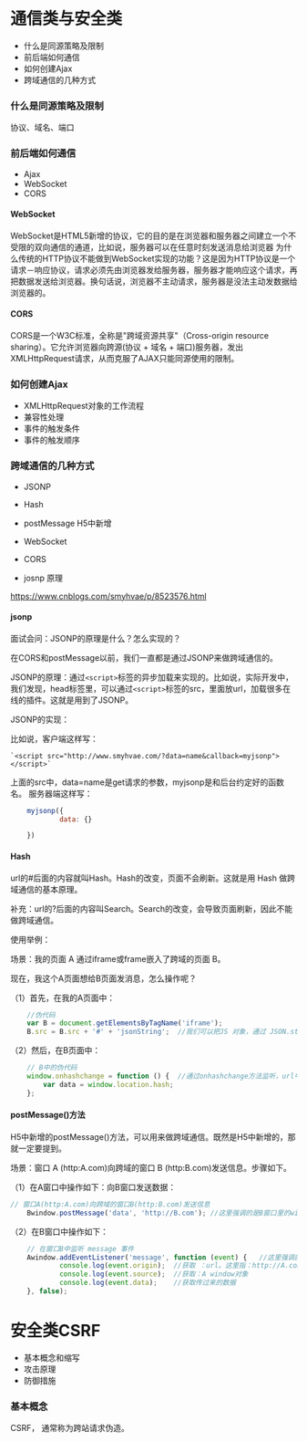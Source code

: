# 通信类与安全类
- 什么是同源策略及限制
- 前后端如何通信
- 如何创建Ajax
- 跨域通信的几种方式

### 什么是同源策略及限制

协议、域名、端口

### 前后端如何通信
- Ajax
- WebSocket
- CORS

#### WebSocket
WebSocket是HTML5新增的协议，它的目的是在浏览器和服务器之间建立一个不受限的双向通信的通道，比如说，服务器可以在任意时刻发送消息给浏览器
为什么传统的HTTP协议不能做到WebSocket实现的功能？这是因为HTTP协议是一个请求－响应协议，请求必须先由浏览器发给服务器，服务器才能响应这个请求，再把数据发送给浏览器。换句话说，浏览器不主动请求，服务器是没法主动发数据给浏览器的。
#### CORS
CORS是一个W3C标准，全称是"跨域资源共享"（Cross-origin resource sharing）。它允许浏览器向跨源(协议 + 域名 + 端口)服务器，发出XMLHttpRequest请求，从而克服了AJAX只能同源使用的限制。
### 如何创建Ajax

- XMLHttpRequest对象的工作流程
- 兼容性处理
- 事件的触发条件
- 事件的触发顺序

### 跨域通信的几种方式
- JSONP
- Hash
- postMessage H5中新增
- WebSocket
- CORS

- josnp 原理

https://www.cnblogs.com/smyhvae/p/8523576.html

#### jsonp
面试会问：JSONP的原理是什么？怎么实现的？

在CORS和postMessage以前，我们一直都是通过JSONP来做跨域通信的。

JSONP的原理：通过`<script>`标签的异步加载来实现的。比如说，实际开发中，我们发现，head标签里，可以通过`<script>`标签的src，里面放url，加载很多在线的插件。这就是用到了JSONP。
 
 JSONP的实现：

比如说，客户端这样写：

    `<script src="http://www.smyhvae.com/?data=name&callback=myjsonp"></script>`
上面的src中，data=name是get请求的参数，myjsonp是和后台约定好的函数名。
服务器端这样写：
```javascript
	myjsonp({
			data: {}

	})
```
#### Hash
url的#后面的内容就叫Hash。Hash的改变，页面不会刷新。这就是用 Hash 做跨域通信的基本原理。

补充：url的?后面的内容叫Search。Search的改变，会导致页面刷新，因此不能做跨域通信。

使用举例：

场景：我的页面 A 通过iframe或frame嵌入了跨域的页面 B。

现在，我这个A页面想给B页面发消息，怎么操作呢？

（1）首先，在我的A页面中：
```javascript
    //伪代码
    var B = document.getElementsByTagName('iframe');
    B.src = B.src + '#' + 'jsonString';  //我们可以把JS 对象，通过 JSON.stringify()方法转成 json字符串，发给 B
```
（2）然后，在B页面中：
```javascript
    // B中的伪代码
    window.onhashchange = function () {  //通过onhashchange方法监听，url中的 hash 是否发生变化
        var data = window.location.hash;
    };
```
#### postMessage()方法
H5中新增的postMessage()方法，可以用来做跨域通信。既然是H5中新增的，那就一定要提到。

场景：窗口 A (http:A.com)向跨域的窗口 B (http:B.com)发送信息。步骤如下。

（1）在A窗口中操作如下：向B窗口发送数据：
```javascript
// 窗口A(http:A.com)向跨域的窗口B(http:B.com)发送信息
    Bwindow.postMessage('data', 'http://B.com'); //这里强调的是B窗口里的window对象
```
（2）在B窗口中操作如下：
```javascript
	// 在窗口B中监听 message 事件
	Awindow.addEventListener('message', function (event) {   //这里强调的是A窗口里的window对象
			console.log(event.origin);  //获取 ：url。这里指：http://A.com
			console.log(event.source);  //获取：A window对象
			console.log(event.data);    //获取传过来的数据
	}, false);
```
		
# 安全类CSRF
- 基本概念和缩写
- 攻击原理
- 防御措施
### 基本概念

CSRF， 通常称为跨站请求伪造。